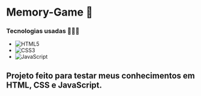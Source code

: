 # Memory-Game 🧩

### Tecnologias usadas 👨🏾‍💻
- ![HTML5](https://img.shields.io/badge/html5-%23E34F26.svg?style=for-the-badge&logo=html5&logoColor=white)   
- ![CSS3](https://img.shields.io/badge/css3-%231572B6.svg?style=for-the-badge&logo=css3&logoColor=white)    
- ![JavaScript](https://img.shields.io/badge/javascript-%23323330.svg?style=for-the-badge&logo=javascript&logoColor=%23F7DF1E) 

## Projeto feito para testar meus conhecimentos em HTML, CSS e JavaScript.
